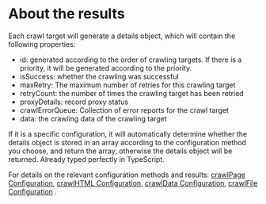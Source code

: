 # About the results

Each crawl target will generate a details object, which will contain the following properties:

- id: generated according to the order of crawling targets. If there is a priority, it will be generated according to the priority.
- isSuccess: whether the crawling was successful
- maxRetry: The maximum number of retries for this crawling target
- retryCount: the number of times the crawling target has been retried
- proxyDetails: record proxy status
- crawlErrorQueue: Collection of error reports for the crawl target
- data: the crawling data of the crawling target

If it is a specific configuration, it will automatically determine whether the details object is stored in an array according to the configuration method you choose, and return the array, otherwise the details object will be returned. Already typed perfectly in TypeScript.

For details on the relevant configuration methods and results: [crawlPage Configuration](#Configuration), [crawlHTML Configuration](#Configuration-1), [crawlData Configuration](#Configuration-2), [crawlFile Configuration](#Configuration-3) .
